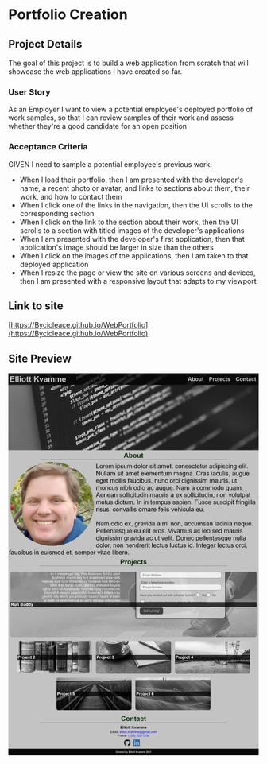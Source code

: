 # Portfolio Creation

## Project Details
The goal of this project is to build a web application from scratch that will showcase the web applications I have created so far.

### User Story
As an Employer I want to view a potential employee's deployed portfolio of work samples, so that I can review samples of their work and assess whether they're a good candidate for an open position

### Acceptance Criteria
GIVEN I need to sample a potential employee's previous work:
- When I load their portfolio, then I am presented with the developer's name, a recent photo or avatar, and links to sections about them, their work, and how to contact them
- When I click one of the links in the navigation, then the UI scrolls to the corresponding section
- When I click on the link to the section about their work, then the UI scrolls to a section with titled images of the developer's applications
- When I am presented with the developer's first application, then that application's image should be larger in size than the others
- When I click on the images of the applications, then I am taken to that deployed application
- When I resize the page or view the site on various screens and devices, then I am presented with a responsive layout that adapts to my viewport

## Link to site
[https://Bycicleace.github.io/WebPortfolio](https://Bycicleace.github.io/WebPortfolio)

## Site Preview
![Website Preview](./assets/images/fullWebpage.png)
